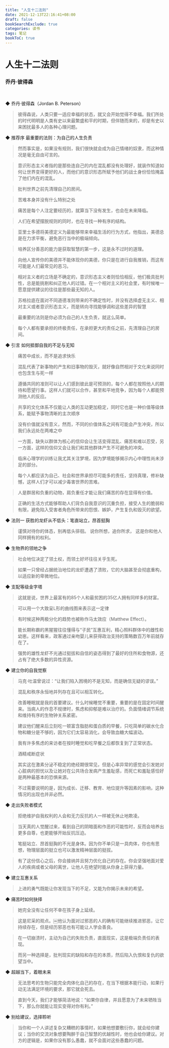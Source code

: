 ```yaml
---
title: "人生十二法则"
date: 2021-12-13T22:16:41+08:00
draft: false
bookSearchExclude: true
categories: 读书
tags: 笔记
bookToC: true
---
```


# 人生十二法则
### 乔丹·彼得森

</br>

◆ 乔丹·彼得森（Jordan B. Peterson）

> 彼得森说，人类只要一适应幸福的状态，就又会开始觉得不幸福。我们所处的时代明明是人类有史以来最繁盛和平的时期，但伴随而来的，却是有史以来困扰最多人的各种心理问题。


◆ 推荐序 最重要的法则：为自己的人生负责

> 然而事实是，如果没有规则，我们很快就会成为自己情绪的奴隶，而这种情况是毫无自由可言的。

> 意识形态主义者指的是那些连自己的内在混乱都没有处理好，就装作知道如何让世界变得更好的人，而他们的意识形态所赋予他们的战士身份恰恰掩盖了他们内在的混乱。

> 批判世界之前先清理自己的房间。

> 苦难本身并没有什么特别之处

> 痛苦是每个人注定要经历的，就算当下没有发生，也会在未来降临。

> 人们在希望摆脱规则的同时，也在寻找一种有序的结构。

> 亚里士多德将美德定义为最能够带来幸福生活的行为方式，他指出，美德总是在力求平衡，避免恶行当中的极端倾向。

> 培养区分善恶的能力是获取智慧的第一步，这是永不过时的道理。

> 向他人宣传你的美德并不能体现你的美德，你只是在进行自我推销，而这有可能是人们最常见的恶习。

> 相对主义者的立场是不确定的，意识形态主义者则恰恰相反，他们极具批判性，总是能挑剔和纠正他人的过错。在一个相对主义的社会里，有时候唯一愿意提供建议的往往是那些最无知的人。

> 苏格拉底在面对不同道德准则带来的不确定性时，并没有选择虚无主义、相对主义或者意识形态主义，而是转向寻找能够调和这些差异的智慧

> 最重要的法则是你必须为自己的人生负责，就这么简单。

> 每个人都有要承担的终极责任，在承担更大的责任之前，先清理自己的房间。


◆ 引言 如何抵御自我的不足与无知

> 痛苦中成长，而不是追求快乐

> 混乱代表了新事物的产生和旧事物的毁灭，就好像自然相对于文化来说同时也包含生与死一样

> 遵循共同的准则可以让人们感到彼此是可预测的，每个人都在按照他人的期待和愿望行事。这样人们就可以合作，甚至和平地竞争，因为每个人都能预测他人的反应。

> 共享的文化体系不仅能让人类的互动更加稳定，同时它也是一种价值等级体系，能赋予事物清晰的主次顺序

> 没有价值就没有意义，然而，不同的价值体系之间有可能会产生冲突，所以我们永远处在两难之中

> 一方面，缺失以群体为核心的信仰会让生活变得混乱、痛苦和难以忍受，另一方面，这样的信仰又会让我们和其他群体产生不可避免的冲突。

> 临床心理学的训练让我尤其关注梦境，因为梦境能够揭示内心中理性尚未涉足的部分。

> 每个人都应该为自己、社会和世界承担尽可能多的责任，坚持真理，修补缺憾，这样人们才可以减少毒害世界的苦难。

> 人是群居和负重的动物，肩负重任才能让我们痛苦的存在显得有价值。

> 正确的生活方式能够帮助人们背负自我意识的沉重负担，接受人生的脆弱和有限，避免陷入受害者角色所带来的怨恨、嫉妒，产生复仇和毁灭的欲望。


◆ 法则一 获胜的龙虾从不低头：笔直站立，昂首挺胸

> 谨慎对待你的体态，别再低头徘徊。
> 说你所想，追你所求，
> 这是你和他人同样拥有的权利。


◆ 生物界的领地之争

> 社会地位决定了领土权，而领土好坏往往关乎生死。

> 如果一只曾经占据统治地位的龙虾遭遇了溃败，它的大脑甚至会彻底重构，以适应新的卑微地位。


◆ 支配等级金字塔

> 这就是说，世界上最富有的85个人和最贫困的35亿人拥有同样多的财富。

> 可以用一个大致呈L形的曲线图来表示这一定律

> 有时候这种两极分化的趋势也被称作马太效应（Matthew Effect）。

> 能长期称霸的黑猩猩往往懂得与“子民”互惠互利，精心照料群体中的雌性和幼崽。这样看来，政客通过亲吻婴儿来获得政治支持的策略数百万年前就存在了。

> 强势的雄性龙虾不光通过挺拔和自信的姿态得到了最好的住所和食物源，还占有了绝大多数的异性资源。


◆ 建立你的自我觉察

> 马克·吐温曾说过：“让我们陷入困境的不是无知，而是确信无疑的谬误。”

> 混乱和秩序永恒地并列存在且可以相互转化。

> 改善睡眠就是我的首要建议。什么时候睡觉不重要，重要的是在固定时间醒来。当病人的作息不规律时，焦虑和抑郁是难以治疗的。负面情绪调节系统和维持有序的生物钟关系紧密。

> 建议他们醒来后立刻吃一顿富含脂肪和蛋白质的早餐，只吃简单的碳水化合物和糖分是不够的，因为它们太容易消化，会导致血糖大幅波动。

> 我有许多焦虑的来访者在按时睡觉和吃早餐之后都恢复到了正常状态。

> 酒精戒断症状

> 其实这在激素分泌不稳定的绝经期很常见，但是心率异常的感觉会引发她对心脏病的担忧以及让她对在公共场合发病产生羞耻感，而死亡和羞耻感恰好是两种最基本的恐惧来源。

> 不过需要说明的是，因为成长、迁移、教育、地位提升等因素的影响，这种情况的出现也并非必然。


◆ 走出失败者模式

> 拒绝维护自我权利的人会和无力反抗的人一样被无休止地欺凌。

> 当天真的人觉醒过来，看到自己的阴暗面和作恶的可能性时，反而会培养出更多自尊，也更能够开始反抗压迫。

> 笔挺站立、昂首挺胸的不光是身体。因为你不单只是一具肉体，你也有思想，物理层面的挺立也可以激发精神层面的挺拔。

> 有了这份信心之后，你会接纳并且努力优化自己的存在。你会坚强地面对爱人的疾病或者父母的离世，让他人在绝望时能从你身上获得力量。


◆ 建立互惠关系

> 上进的勇气既能让你发现当下的不足，又能为你揭示未来的希望。


◆ 痛苦时如何抉择

> 她完全没有让任何不幸在孩子身上延续。

> 这是尼采的观点。￼他认为面对过邪恶的人的确有可能继续推进邪恶，让它持续存在，但是经历邪恶也有可能让人学会善良。

> 在一切崩溃时，主动为自己的失败负责，直面现实，这是极端负责任的表现。

> 而另一种选择是，批判现实的缺陷和存在的本质，然后陷入仇恨和复仇的欲望当中。


◆ 超越当下，着眼未来

> 无法思考的生物只能完全肉体化自己的存在，在当下根据本能行动，如果行动无法满足环境的要求，那它就会死去。

> 直到今天，我们才能够简洁地说：“如果你自律，并且愿意为了未来牺牲当下，那么你就能让现实变得对你有利。”


◆ 别给建议，选择聆听

> 当你和一个人讲述复杂又糟糕的事情时，如果他想要敷衍你，就会给你建议；当你的交流对象想要陶醉于自己智慧的优越性时，他也会给你建议。对方的逻辑是，如果你没有那么愚蠢，就不会面对这些愚蠢的问题。